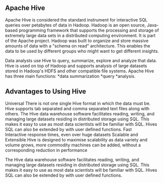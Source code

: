 ## Apache Hive
Apache Hive is considered the standard instrument for interactive SQL queries over petabytes of data in Hadoop. Hadoop is an open source, Java-based programming framework that supports the processing and storage of extremely large data sets in a distributed computing environment. It is part of the Apache project. Hadoop was built to organize and store massive amounts of data with a "schema on read" architecture. This enables the data to be used by different groups who might want to get different insights.

Data analysts use Hive to query, summarize, explore and analyze that data. Hive is used on top of Hadoop and supports analysis of large datasets stored in Hadoop's HDFS and other compatible file systems. Apache Hive has three main functions: 
*data summarization
*query
*analysis.

## Advantages to Using Hive
Universal
There is not one single Hive format in which the data must be. Hive supports tab separated and comma separated text files along with others. The Hive data warehouse software facilitates reading, writing, and managing large datasets residing in distributed storage using SQL. This makes it easy to use as most data scientists will be familiar with SQL. Hives SQL can also be extended by with user defined functions.
Fast	
Interactive response times, even over huge datasets
Scalable and Extensible	
Hive is designed to maximise scalability as data variety and volume grows, more commodity machines can be added, without a corresponding reduction in performance

The Hive data warehouse software facilitates reading, writing, and managing large datasets residing in distributed storage using SQL. This makes it easy to use as most data scientists will be familiar with SQL. Hives SQL can also be extended by with user defined functions.
